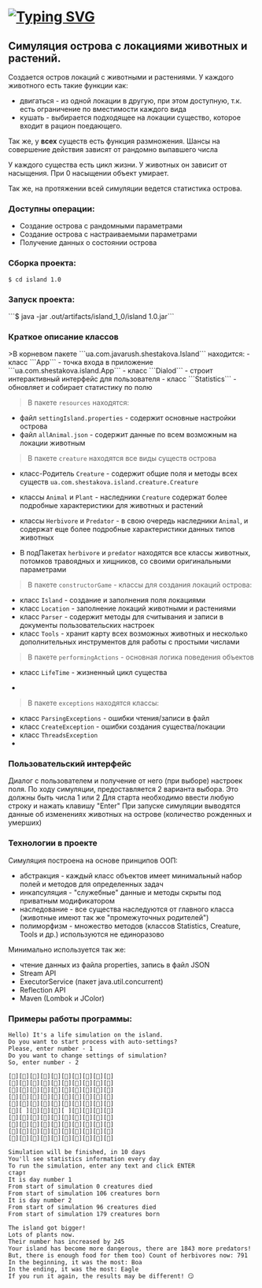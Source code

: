 # [![Typing SVG](https://readme-typing-svg.herokuapp.com?font=Fira+Code&size=27&pause=1000&width=435&lines=Island)](https://git.io/typing-svg)

<h2><a>Симуляция острова с локациями животных и растений.</a></h2>

Создается остров локаций с животными и растениями. 
У каждого животного есть такие функции как: 
- двигаться - из одной локации в другую, при этом доступную, т.к. есть ограничение по вместимости каждого вида
- кушать - выбирается подходящее на локации существо, которое входит в рацион поедающего.

Так же, у **всех** существ есть функция размножения. 
Шансы на совершение действия зависят от рандомно выпавшего числа

У каждого существа есть цикл жизни. У животных он зависит от насыщения. При 0 насыщении объект умирает.

Так же, на протяжении всей симуляции ведется статистика острова.

<h3><a>Доступны операции:</a></h3>

* Создание острова с рандомными параметрами
* Создание острова с настраиваемыми параметрами
* Получение данных о состоянии острова

<h3><a>Сборка проекта: </a></h3>

```$ cd island 1.0```
<h3 ><a>Запуск проекта:</a></h3>
```$ java -jar .out/artifacts/island_1_0/island 1.0.jar```

<h3 ><a>Краткое описание классов</a></h3>
>В корневом пакете ```ua.com.javarush.shestakova.Island``` находится:
- класс ```App``` - точка входа в приложение ```ua.com.shestakova.island.App```
- класс ```Dialod``` - строит интерактивный интерфейс для пользователя
- класс ```Statistics``` - обновляет и собирает статистику по полю

>В пакете ```resources``` находятся:
- файл ```settingIsland.properties``` - содержит основные настройки острова
- файл ```allAnimal.json``` - содержит данные по всем возможным на локации животным

>В пакете ```creature``` находятся все виды существ острова
- класс-Родитель ```Creature``` - содержит общие поля и методы всех существ
```ua.com.shestakova.island.creature.Сreature```
- классы ```Animal``` и ```Plant``` - наследники ```Creature``` содержат более 
подробные характеристики для животных и растений
- классы ```Herbivore``` и ```Predator``` - в свою очередь наследники ```Animal```,
и содержат еще более подробные характеристики данных типов животных

- В подПакетах ```herbivore``` и ```predator```
находятся все классы животных, потомков травоядных и хищников, со своими оригинальными 
параметрами

>В пакете ```constructorGame``` - классы для создания локаций острова:
- класс ```Island``` - создание и заполнения поля локациями
- класс ```Location``` - заполнение локаций животными и растениями
- класс ```Parser``` - содержит методы для считывания и записи в документы пользовательских настроек
- класс ```Tools``` - хранит карту всех возможных животных и несколько дополнительных 
инструментов для работы с простыми числами

>В пакете ```performingActions``` - основная логика поведения объектов
- класс ```LifeTime``` - жизненный цикл существа

- 
>В пакете ```exceptions``` находятся классы:
- класс ```ParsingExceptions``` - ошибки чтения/записи в файл
- класс ```CreateException``` - ошибки создания существа/локации
- класс ```ThreadsException```
- 
<h3><a>Пользовательский интерфейс</a></h3>
  Диалог с пользователем и получение от него (при выборе) настроек поля.
  По ходу симуляции, предоставляется 2 варианта выбора. Это должны быть числа 1 или 2
Для старта необходимо ввести любую строку и нажать клавишу "Enter"
При запуске симуляции выводятся данные об изменениях животных на острове (количество рожденных и умерших)

<h3><a>Технологии в проекте</a></h3>

Симуляция построена на основе принципов ООП:
- абстракция - каждый класс объектов имеет минимальный набор полей и методов для определенных задач
- инкапсуляция - "служебные" данные и методы скрыты под приватным модификатором
- наследование - все существа наследуются от главного класса (животные имеют так же "промежуточных родителей")
- полиморфизм - множество методов (классов Statistics, Creature, Tools и др.) используются не единоразово

Минимально используется так же: 
- чтение данных из файла properties, запись в файл JSON
- Stream API
- ExecutorService (пакет java.util.concurrent)
- Reflection API
- Maven (Lombok и JColor)

### Примеры работы программы:
```
Hello) It's a life simulation on the island.  
Do you want to start process with auto-settings? 
Please, enter number - 1 
Do you want to change settings of simulation? 
So, enter number - 2 
```
```
[🐃][🦌][🐛][🐛][🐗][🐺][🦌][🦅][🦌][🦊]
[🦊][🐗][🐛][🐃][🐍][🐑][🐃][🦌][🦊][🐻]
[🐑][🌱][🦅][🦅][🦆][🦊][🐍][🌱][🦆][🐑]
[🦅][🐇][🌱][🐍][🐁][🐎][🐍][🐎][🐁][🐍]
[🐗][🐃][🐇][🦅][🐗][🐺][🐇][🌱][🦅][🦊]
[🦆][ ][🐺][🐗][🦅][ ][🐇][🐻][🐑][🦌]
[🐃][🐺][🦊][🐃][🐁][🐺][🦆][🐍][🐛][🐑]
[🐗][🐐][🐺][🦅][🦊][🐐][🐎][🦌][🦌][🐺]
[🐛][🐃][🌱][🦅][🐍][🐍][🦌][🐇][🦆][🦅]
[🐁][🐺][🐁][🐃][🌱][🐁][🦌][🐻][🦆][🦅]
```
```
Simulation will be finished, in 10 days
You'll see statistics information every day
To run the simulation, enter any text and click ENTER
старт
It is day number 1
From start of simulation 0 creatures died
From start of simulation 106 creatures born
It is day number 2
From start of simulation 96 creatures died
From start of simulation 179 creatures born
```
```
The island got bigger!
Lots of plants now.
Their number has increased by 245
Your island has become more dangerous, there are 1843 more predators!
But, there is enough food for them too) Count of herbivores now: 791
In the beginning, it was the most: Boa
In the ending, it was the most: Eagle
If you run it again, the results may be different! 😏
```

